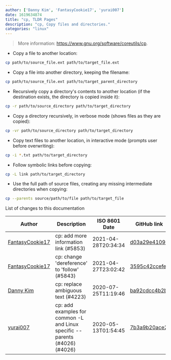 ```yaml
---
author: ['Danny Kim', 'FantasyCookie17', 'yurai007']
date: 1619634874
title: "cp, TLDR Pages"
description: "cp, Copy files and directories."
categories: "linux"
---
```

> More information: <https://www.gnu.org/software/coreutils/cp>.

- Copy a file to another location:

```bash
cp path/to/source_file.ext path/to/target_file.ext
```

- Copy a file into another directory, keeping the filename:

```bash
cp path/to/source_file.ext path/to/target_parent_directory
```

- Recursively copy a directory's contents to another location (if the destination exists, the directory is copied inside it):

```bash
cp -r path/to/source_directory path/to/target_directory
```

- Copy a directory recursively, in verbose mode (shows files as they are copied):

```bash
cp -vr path/to/source_directory path/to/target_directory
```

- Copy text files to another location, in interactive mode (prompts user before overwriting):

```bash
cp -i *.txt path/to/target_directory
```

- Follow symbolic links before copying:

```bash
cp -L link path/to/target_directory
```

- Use the full path of source files, creating any missing intermediate directories when copying:

```bash
cp --parents source/path/to/file path/to/target_file
```
List of changes to this documentation


Author | Description | ISO 8601 Date | GitHub link
------|-----|-----|-----
[FantasyCookie17](mailto:fantasycookie17@artemislena.eu) | cp: add more information link (#5853) | 2021-04-28T20:34:34 | [d03a29e4109e](https://github.com/tldr-pages/tldr/commit/d03a29e4109ee52e0a30835124691d6f8f187346)
[FantasyCookie17](mailto:fantasycookie17@artemislena.eu) | cp: change 'dereference' to 'follow' (#5843) | 2021-04-27T23:02:42 | [3595c42ccefe](https://github.com/tldr-pages/tldr/commit/3595c42ccefe16488cee36507de3ebd62365addf)
[Danny Kim](mailto:DanielKim1@users.noreply.github.com) | cp: replace ambiguous text (#4223) | 2020-07-25T11:19:46 | [ba92cdcc4b2b](https://github.com/tldr-pages/tldr/commit/ba92cdcc4b2b19da23ee7e9c9d581fb8d36bb127)
[yurai007](mailto:dawid_jurek@vp.pl) | cp: add examples for common -L and Linux specific --parents (#4026) (#4026) | 2020-05-13T01:54:45 | [7b3a9b20ace2](https://github.com/tldr-pages/tldr/commit/7b3a9b20ace2f2d19cf610c932bafc056c879fb4)


